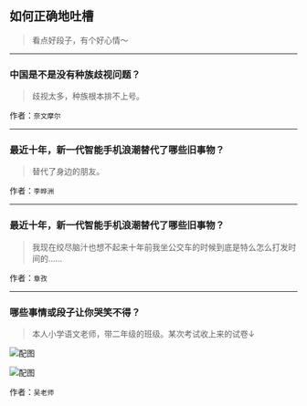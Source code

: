 ## 如何正确地吐槽

> 看点好段子，有个好心情～


 
---

### 中国是不是没有种族歧视问题？

> 歧视太多，种族根本排不上号。


作者：`奈文摩尔`

---

### 最近十年，新一代智能手机浪潮替代了哪些旧事物？

> 替代了身边的朋友。


作者：`李晔洲`

---

### 最近十年，新一代智能手机浪潮替代了哪些旧事物？

> 我现在绞尽脑汁也想不起来十年前我坐公交车的时候到底是特么怎么打发时间的……


作者：`章孜`

---

### 哪些事情或段子让你哭笑不得？

> 本人小学语文老师，带二年级的班级。某次考试收上来的试卷↓



![配图](https://pic1.zhimg.com/be8acf7d91b0b15850b7578eebccdbbc_b.jpg)



![配图](https://pic1.zhimg.com/v2-0809a53ca54dd5ec47803fb1d7f24b70_b.jpg)


作者：`吴老师`